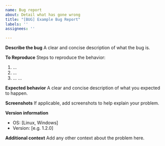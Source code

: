 ```yaml
---
name: Bug report
about: Detail what has gone wrong
title: "[BUG] Example Bug Report"
labels: ''
assignees: ''

---
```


**Describe the bug**
A clear and concise description of what the bug is.

**To Reproduce**
Steps to reproduce the behavior:
1. ...
2. ...
3. ...
...

**Expected behavior**
A clear and concise description of what you expected to happen.

**Screenshots**
If applicable, add screenshots to help explain your problem.

**Version information**
 - OS: [Linux, Windows]
 - Version: [e.g. 1.2.0]

**Additional context**
Add any other context about the problem here.
